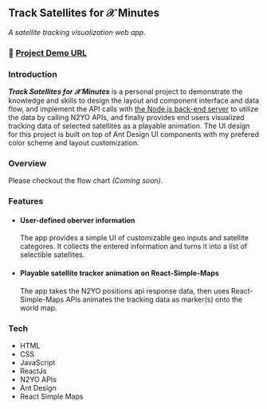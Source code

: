 ## Track Satellites for &#119987; Minutes  
*A satellite tracking visualization web app.*  
### :link: [Project Demo URL](https://track-satellites-for-x-minutes.herokuapp.com/)  
### Introduction  
  ***Track Satellites for &#119987; Minutes*** is a personal project to demonstrate the knowledge and skills to design the layout and component interface and data flow, 
  and implement the API calls with [the Node.js back-end server](https://github.com/zacktcheng/node-js-server-for-n2yo) to utilize the data by calling N2YO APIs, and 
  finally provides end users visualized tracking data of selected satellites as a playable animation. The UI design for this project is built on top of Ant Design UI 
  components with my prefered color scheme and layout customization.  

### Overview
Please checkout the flow chart *(Coming soon)*.

### Features
- #### User-defined oberver information
   The app provides a simple UI of customizable geo inputs and satellite categores. It collects the entered information and turns it into a list of selectible satellites.  
- #### Playable satellite tracker animation on React-Simple-Maps
   The app takes the N2YO positions api response data, then uses React-Simple-Maps APIs animates the tracking data as marker(s) onto the world map.  

### Tech
- HTML
- CSS
- JavaScript
- ReactJs
- N2YO APIs
- Ant Design
- React Simple Maps